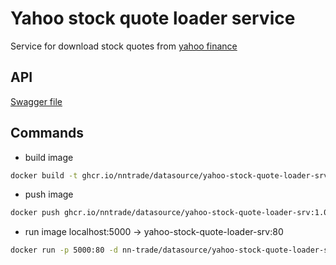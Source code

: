 # Yahoo stock quote loader service
Service for download stock quotes from [yahoo finance](https://finance.yahoo.com/)

## API
[Swagger file](./Swagger.yaml)

## Commands
- build image
```sh
docker build -t ghcr.io/nntrade/datasource/yahoo-stock-quote-loader-srv:1.0 .
```

- push image
```sh
docker push ghcr.io/nntrade/datasource/yahoo-stock-quote-loader-srv:1.0
```

- run image
localhost:5000 -> yahoo-stock-quote-loader-srv:80
```sh
docker run -p 5000:80 -d nn-trade/datasource/yahoo-stock-quote-loader-srv:1.0
```